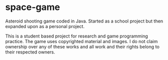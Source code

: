 # space-game
Asteroid shooting game coded in Java. Started as a school project but then expanded upon as a personal project.


This is a student based project for research and game programming practice. The game uses copyrighted material and images. I do not claim ownership over any of these works and all work and their rights belong to their respected owners.
